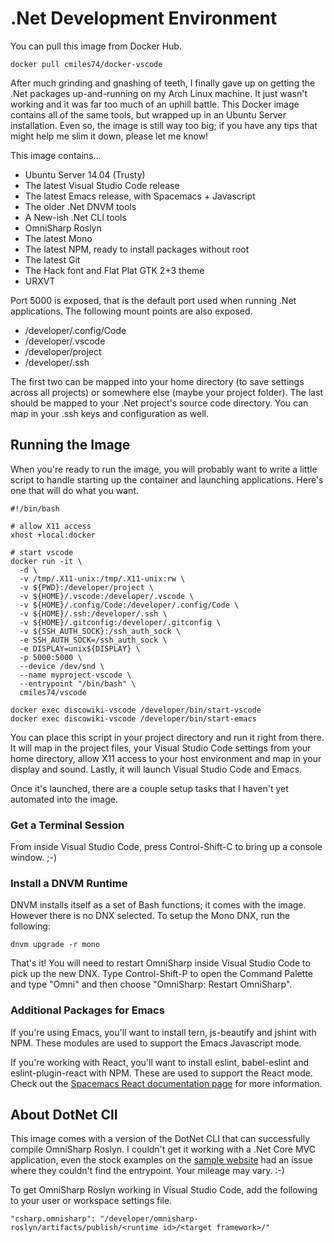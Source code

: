 .Net Development Environment
============================

You can pull this image from Docker Hub.

    docker pull cmiles74/docker-vscode

After much grinding and gnashing of teeth, I finally gave up on getting the .Net
packages up-and-running on my Arch Linux machine. It just wasn't working and it
was far too much of an uphill battle. This Docker image contains all of the same
tools, but wrapped up in an Ubuntu Server installation. Even so, the image is
still way too big; if you have any tips that might help me slim it down, please
let me know!

This image contains...

* Ubuntu Server 14.04 (Trusty)
* The latest Visual Studio Code release
* The latest Emacs release, with Spacemacs + Javascript
* The older .Net DNVM tools
* A New-ish .Net CLI tools
* OmniSharp Roslyn
* The latest Mono 
* The latest NPM, ready to install packages without root
* The latest Git
* The Hack font and Flat Plat GTK 2+3 theme
* URXVT

Port 5000 is exposed, that is the default port used when running .Net
applications. The following mount points are also exposed.

* /developer/.config/Code
* /developer/.vscode
* /developer/project
* /developer/.ssh
      
The first two can be mapped into your home directory (to save settings across
all projects) or somewhere else (maybe your project folder). The last should be
mapped to your .Net project's source code directory. You can map in your .ssh
keys and configuration as well.

Running the Image
-----------------

When you're ready to run the image, you will probably want to write a little
script to handle starting up the container and launching applications. Here's
one that will do what you want.

    #!/bin/bash

    # allow X11 access
    xhost +local:docker

    # start vscode
    docker run -it \
      -d \
      -v /tmp/.X11-unix:/tmp/.X11-unix:rw \
      -v ${PWD}:/developer/project \
      -v ${HOME}/.vscode:/developer/.vscode \
      -v ${HOME}/.config/Code:/developer/.config/Code \
      -v ${HOME}/.ssh:/developer/.ssh \
      -v ${HOME}/.gitconfig:/developer/.gitconfig \
      -v ${SSH_AUTH_SOCK}:/ssh_auth_sock \
      -e SSH_AUTH_SOCK=/ssh_auth_sock \
      -e DISPLAY=unix${DISPLAY} \
      -p 5000:5000 \
      --device /dev/snd \
      --name myproject-vscode \      
      --entrypoint "/bin/bash" \
      cmiles74/vscode

    docker exec discowiki-vscode /developer/bin/start-vscode
    docker exec discowiki-vscode /developer/bin/start-emacs

You can place this script in your project directory and run it right from there.
It will map in the project files, your Visual Studio Code settings from your
home directory, allow X11 access to your host environment and map in your
display and sound. Lastly, it will launch Visual Studio Code and Emacs.

Once it's launched, there are a couple setup tasks that I haven't yet automated
into the image. 

### Get a Terminal Session

From inside Visual Studio Code, press Control-Shift-C to bring up a console
window. ;-)

### Install a DNVM Runtime

DNVM installs itself as a set of Bash functions; it comes with the image.
However there is no DNX selected. To setup the Mono DNX, run the following:

    dnvm upgrade -r mono 
    
That's it! You will need to restart OmniSharp inside Visual Studio Code to pick
up the new DNX. Type Control-Shift-P to open the Command Palette and type "Omni"
and then choose "OmniSharp: Restart OmniSharp". 

### Additional Packages for Emacs

If you're using Emacs, you'll want to install tern, js-beautify and jshint with
NPM. These modules are used to support the Emacs Javascript mode. 

If you're working with React, you'll want to install eslint, babel-eslint and
eslint-plugin-react with NPM. These are used to support the React mode. Check
out the
[Spacemacs React documentation page](https://github.com/syl20bnr/spacemacs/tree/master/layers/%2Bframeworks/react)
for more information.

About DotNet ClI
----------------

This image comes with a version of the DotNet CLI that can successfully compile
OmniSharp Roslyn. I couldn't get it working with a .Net Core MVC application,
even the stock examples on the
[sample website](https://github.com/aspnet/cli-samples) had an issue where they
couldn't find the entrypoint. Your mileage may vary. :-)

To get OmniSharp Roslyn working in Visual Studio Code, add the following to your
user or workspace settings file.

    "csharp.omnisharp": "/developer/omnisharp-roslyn/artifacts/publish/<runtime id>/<target framework>/"
    

